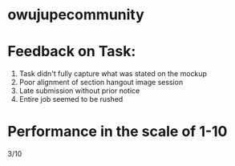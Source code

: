 # owujupecommunity
# Feedback on Task:
1. Task didn't fully capture what was stated on the mockup
2. Poor alignment of section hangout image session
3. Late submission without prior notice
4. Entire job seemed to be rushed

# Performance in the scale of 1-10
3/10